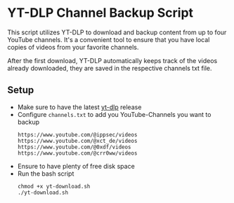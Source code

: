 # YT-DLP Channel Backup Script

This script utilizes YT-DLP to download and backup content from up to four YouTube channels. It's a convenient tool to ensure that you have local copies of videos from your favorite channels.

After the first download, YT-DLP automatically keeps track of the videos already downloaded, they are saved in the respective channels txt file.

## Setup

- Make sure to have the latest [yt-dlp](https://github.com/yt-dlp/yt-dlp?tab=readme-ov-file#release-files) release
- Configure `channels.txt` to add you YouTube-Channels you want to backup
  ```
  https://www.youtube.com/@ippsec/videos
  https://www.youtube.com/@xct_de/videos
  https://www.youtube.com/@0xdf/videos
  https://www.youtube.com/@crr0ww/videos
  ```
- Ensure to have plenty of free disk space
- Run the bash script
  ```
  chmod +x yt-download.sh
  ./yt-download.sh
  ```
